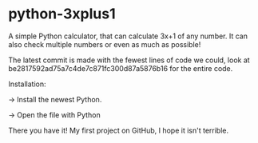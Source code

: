 # python-3xplus1
A simple Python calculator, that can calculate 3x+1 of any number. It can also check multiple numbers or even as much as possible!

The latest commit is made with the fewest lines of code we could, look at be2817592ad75a7c4de7c871fc300d87a5876b16 for the entire code.

Installation:

-> Install the newest Python.

-> Open the file with Python

There you have it! My first project on GitHub, I hope it isn't terrible.
